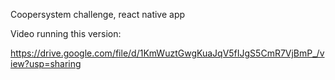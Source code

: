 Coopersystem challenge, react native app

Video running this version:

https://drive.google.com/file/d/1KmWuztGwgKuaJqV5fIJgS5CmR7VjBmP_/view?usp=sharing
